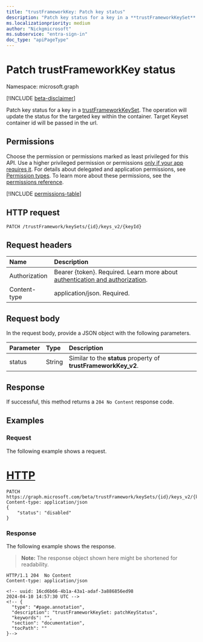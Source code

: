 ```yaml
---
title: "trustFrameworkKey: Patch key status"
description: "Patch key status for a key in a **trustFrameworkKeySet** object."
ms.localizationpriority: medium
author: "Nickgmicrosoft"
ms.subservice: "entra-sign-in"
doc_type: "apiPageType"
---
```


# Patch trustFrameworkKey status

Namespace: microsoft.graph

[!INCLUDE [beta-disclaimer](../../includes/beta-disclaimer.md)]

Patch key status for a key in a [trustFrameworkKeySet](../resources/trustframeworkkeyset.md). The operation will update the status for the targeted key within the container. Target Keyset container id will be passed in the url.

## Permissions

Choose the permission or permissions marked as least privileged for this API. Use a higher privileged permission or permissions [only if your app requires it](/graph/permissions-overview#best-practices-for-using-microsoft-graph-permissions). For details about delegated and application permissions, see [Permission types](/graph/permissions-overview#permission-types). To learn more about these permissions, see the [permissions reference](/graph/permissions-reference).

<!-- { "blockType": "permissions", "name": "trustframeworkkeyset_patchkeystatus" } -->
[!INCLUDE [permissions-table](../includes/permissions/trustframeworkkeyset-patchkeystatus-permissions.md)]

## HTTP request

<!-- { "blockType": "ignored" } -->

```http
PATCH /trustFramework/keySets/{id}/keys_v2/{keyId}
```

## Request headers

| Name          | Description   |
|:--------------|:--------------|
|Authorization|Bearer {token}. Required. Learn more about [authentication and authorization](/graph/auth/auth-concepts).|
| Content-type  | application/json. Required. |

## Request body

In the request body, provide a JSON object with the following parameters.

| Parameter    | Type        | Description |
|:-------------|:------------|:------------|
|status|String|Similar to the **status** property of **trustFrameworkKey_v2**.|

## Response

If successful, this method returns a `204 No Content` response code.

## Examples

### Request

The following example shows a request.

# [HTTP](#tab/http)
<!-- {
  "blockType": "request",
  "name": "trustframeworkkeyset_patchKeyStatus"
}-->

```http
PATCH https://graph.microsoft.com/beta/trustFramework/keySets/{id}/keys_v2/{keyId}
Content-type: application/json
{
    "status": "disabled"
}
```

### Response

The following example shows the response.

> **Note:** The response object shown here might be shortened for readability.

<!-- {
  "blockType": "response",
  "truncated": true,
  "@odata.type": "microsoft.graph.trustFrameworkKey_v2"
} -->

```http
HTTP/1.1 204  No Content
Content-type: application/json

<!-- uuid: 16cd6b66-4b1a-43a1-adaf-3a886856ed98
2024-04-10 14:57:30 UTC -->
<!-- {
  "type": "#page.annotation",
  "description": "trustFrameworkKeySet: patchKeyStatus",
  "keywords": "",
  "section": "documentation",
  "tocPath": ""
}-->

